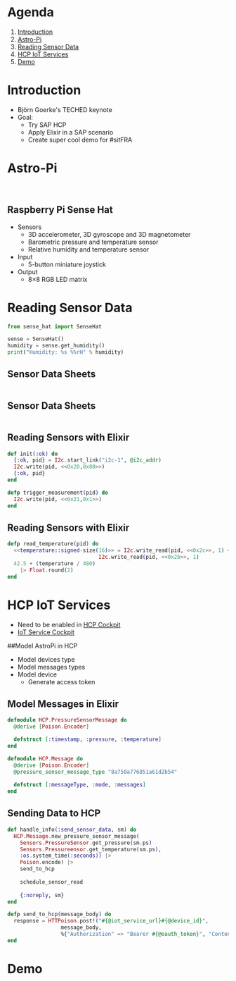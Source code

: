 # Agenda

1. [Introduction](#/2)
1. [Astro-Pi](#/3)
1. [Reading Sensor Data](#/4)
1. [HCP IoT Services](#/5)
1. [Demo](#/6)



# Introduction
- Björn Goerke's TECHED keynote
- Goal:
  - Try SAP HCP
  - Apply Elixir in a SAP scenario
  - Create super cool demo for #sitFRA



# Astro-Pi
<!-- .slide: data-background="images/iss.jpg" -->
<img data-src="images/astropi.jpg">


<!-- .slide: data-background="images/iss.jpg" -->
<img data-src="images/AstroPi-ISS.png">


## Raspberry Pi Sense Hat
- Sensors
  - 3D accelerometer, 3D gyroscope and 3D magnetometer
  - Barometric pressure and temperature sensor
  - Relative humidity and temperature sensor
- Input
  - 5-button miniature joystick
- Output
  - 8×8 RGB LED matrix



# Reading Sensor Data
``` Python
from sense_hat import SenseHat

sense = SenseHat()
humidity = sense.get_humidity()
print("Humidity: %s %%rH" % humidity)
```


## Sensor Data Sheets
<img data-src="images/registers1.png">


## Sensor Data Sheets
<img data-src="images/registers3.png">


## Reading Sensors with Elixir 
``` Elixir
def init(:ok) do
  {:ok, pid} = I2c.start_link("i2c-1", @i2c_addr)
  I2c.write(pid, <<0x20,0x80>>)
  {:ok, pid}
end

defp trigger_measurement(pid) do
  I2c.write(pid, <<0x21,0x1>>)
end

```

## Reading Sensors with Elixir 
``` Elixir
defp read_temperature(pid) do
  <<temperature::signed-size(16)>> = I2c.write_read(pid, <<0x2c>>, 1) <>
		                     I2c.write_read(pid, <<0x2b>>, 1)
  42.5 + (temperature / 480)
    |> Float.round(2)
end
```



# HCP IoT Services
- Need to be enabled in [HCP Cockpit](https://account.hanatrial.ondemand.com/cockpit)
- [IoT Service Cockpit](https://iotcockpitiotservices-p650074trial.hanatrial.ondemand.com/com.sap.iotservices.cockpit/)


##Model AstroPi in HCP
- Model devices type
- Model messages types
- Model device 
  - Generate access token
  


## Model Messages in Elixir
```Elixir
defmodule HCP.PressureSensorMessage do
  @derive [Poison.Encoder]

  defstruct [:timestamp, :pressure, :temperature]
end

defmodule HCP.Message do
  @derive [Poison.Encoder]
  @pressure_sensor_message_type "8a750a776851a61d2b54"
	
  defstruct [:messageType, :mode, :messages]
end
```



## Sending Data to HCP
``` Elixir
def handle_info(:send_sensor_data, sm) do
  HCP.Message.new_pressure_sensor_message(
    Sensors.PressureSensor.get_pressure(sm.ps)
    Sensors.Pressureensor.get_temperature(sm.ps),
    :os.system_time(:seconds)) |>
    Poison.encode! |>
    send_to_hcp
		
    schedule_sensor_read
		
    {:noreply, sm}
end

defp send_to_hcp(message_body) do
  response = HTTPoison.post!("#{@iot_service_url}#{@device_id}",
			     message_body,
			     %{"Authorization" => "Bearer #{@oauth_token}", "Content-Type" => "application/json"})
end
```



# Demo
<img data-src="images/demo.png">